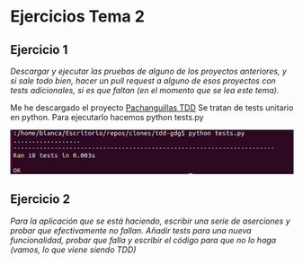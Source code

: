 # Ejercicios Tema 2

## Ejercicio 1

*Descargar y ejecutar las pruebas de alguno de los proyectos anteriores, y si sale todo bien, hacer un pull request a alguno de esos proyectos con tests adicionales, si es que faltan (en el momento que se lea este tema).*

Me he descargado el proyecto [Pachanguillas TDD](https://github.com/JJ/tdd-gdg)
Se tratan de tests unitario en python.
Para ejecutarlo hacemos python tests.py  

![test](img/test_python1.png)

## Ejercicio 2

*Para la aplicación que se está haciendo, escribir una serie de aserciones y probar que efectivamente no fallan. Añadir tests para una nueva funcionalidad, probar que falla y escribir el código para que no lo haga (vamos, lo que viene siendo TDD)*
